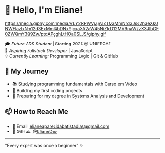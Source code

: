 # 👋 Hello, I'm Eliane!

https://media.giphy.com/media/v1.Y2lkPWVjZjA1ZTQ3MmNrd3Jsd2h3eXk0NWFlazlxNm12d3ExMml4bDNxYjcxaXA2aW45NiZlcD12MV9naWZzX3JlbGF0ZWQmY3Q9Zw/ptqAPgghLtHOa0SLJS/giphy.gif

🎓 *Future ADS Student* | Starting 2026 @ UNIFECAF  
🚀 *Aspiring Fullstack Developer* | JavaScript  
💡 *Currently Learning:* Programming Logic | Git & GitHub

## 🌱 My Journey
- 📚 Studying programming fundamentals with Curso em Vídeo
- 🎯 Building my first coding projects
- 💪 Preparing for my degree in Systems Analysis and Development

## 📫 How to Reach Me
- 📧 Email: elianeaparecidabatistadias@gmail.com
- 💼 GitHub: [@ElianeDev](https://github.com/ElianeDev)

---

"Every expert was once a beginner" ✨
